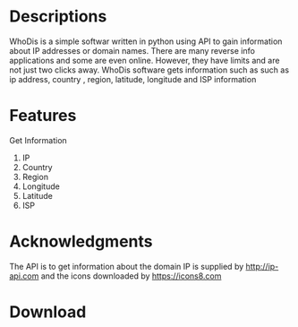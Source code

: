 # Descriptions
WhoDis is a simple softwar written in python using API to gain information about IP addresses or domain names. There are many reverse info applications and some are even online.
However, they have limits and are not just two clicks away. WhoDis software gets information such as such as ip address, country
, region, latitude, longitude and ISP information

# Features

Get Information
1. IP
2. Country
3. Region
4. Longitude
5. Latitude
6. ISP

# Acknowledgments
The API is to get information about the domain IP is supplied by http://ip-api.com and the icons downloaded by https://icons8.com

# Download
